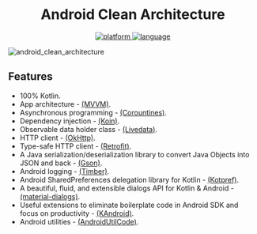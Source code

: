 <h1 align='center'>
    Android Clean Architecture
</h1>

<p align="center">
  <a href="https://img.shields.io/badge/Platform-Android%206.0-36da7e?logo=android">
    <img src="https://img.shields.io/badge/Platform-Android%206.0-36da7e?logo=android" alt="platform" />
  </a>
  <a href="https://img.shields.io/badge/Kotlin-1.3.61-orange?logo=kotlin">
    <img src="https://img.shields.io/badge/Kotlin-1.3.61-orange?logo=kotlin" alt="language" />
  </a>
</p>

![android_clean_architecture](https://raw.githubusercontent.com/htdangkhoa/android-clean-architecture/master/art/android_clean_architecture.svg?sanitize=true)

## Features

- 100% Kotlin.
- App architecture - [(MVVM)](https://developer.android.com/jetpack/docs/guide).
- Asynchronous programming - [(Corountines)](https://kotlinlang.org/docs/reference/coroutines-overview.html).
- Dependency injection - [(Koin)](https://insert-koin.io/).
- Observable data holder class - [(Livedata)](https://developer.android.com/topic/libraries/architecture/livedata).
- HTTP client - [(OkHttp)](https://github.com/square/okhttp).
- Type-safe HTTP client - [(Retrofit)](https://github.com/square/retrofit).
- A Java serialization/deserialization library to convert Java Objects into JSON and back - [(Gson)](https://github.com/google/gson).
- Android logging - [(Timber)](https://github.com/JakeWharton/timber).
- Android SharedPreferences delegation library for Kotlin - [(Kotpref)](https://github.com/chibatching/Kotpref).
- A beautiful, fluid, and extensible dialogs API for Kotlin & Android - [(material-dialogs)](https://github.com/afollestad/material-dialogs).
- Useful extensions to eliminate boilerplate code in Android SDK and focus on productivity - [(KAndroid)](https://github.com/pawegio/KAndroid).
- Android utilities - [(AndroidUtilCode)](https://github.com/Blankj/AndroidUtilCode).
